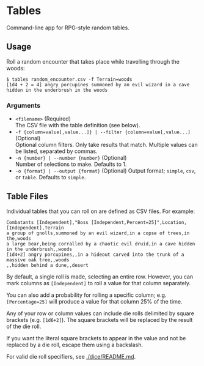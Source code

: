 # Tables

Command-line app for RPG-style random tables.

## Usage

Roll a random encounter that takes place while travelling through the woods:

```
$ tables random_encounter.csv -f Terrain=woods
[1d4 + 2 = 4] angry porcupines summoned by an evil wizard in a cave hidden in the underbrush in the woods
```

### Arguments

* `<filename>` (Required)  
  The CSV file with the table definition (see below).
* `-f {column=value[,value...]} | --filter {column=value[,value...]` (Optional)  
  Optional column filters. Only take results that match.
  Multiple values can be listed, separated by commas.
* `-n {number} | --number {number}` (Optional)  
  Number of selections to make. Defaults to 1.
* `-o {format} | --output {format}`  (Optional)
  Output format; `simple`, `csv`, or `table`. Defaults to `simple`.

## Table Files

Individual tables that you can roll on are defined as CSV files. For example:

```csv
Combatants [Independent],"Boss [Independent,Percent=25]",Location,[Independent],Terrain
a group of gnolls,summoned by an evil wizard,in a copse of trees,in the,woods
a large bear,being corralled by a chaotic evil druid,in a cave hidden in the underbrush,,woods
[1d4+2] angry porcupines,,in a hideout carved into the trunk of a massive oak tree,,woods
,,hidden behind a dune,,desert
```

By default, a single roll is made, selecting an entire row. However, you can
mark columns as `[Independent]` to roll a value for that column separately.

You can also add a probability for rolling a specific column; e.g.
`[Percentage=25]` will produce a value for that column 25% of the time.

Any of your row or column values can include die rolls delimited by square
brackets (e.g. `[1d6+2]`). The square brackets will be replaced by the result of
the die roll.

If you want the literal square brackets to appear in the value and not be
replaced by a die roll, escape them using a backslash.

For valid die roll specifiers, see [./dice/README.md]([./dice/README.md]).